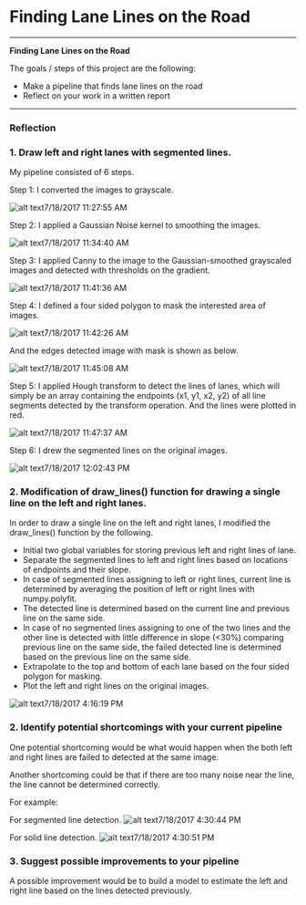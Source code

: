 # **Finding Lane Lines on the Road** 
---

**Finding Lane Lines on the Road**

The goals / steps of this project are the following:

* Make a pipeline that finds lane lines on the road
* Reflect on your work in a written report


[//]: # (Image References)

[image1]: ./test_images_output/grayscale.jpg "Grayscale"
[image2]: ./test_images_output/blur_image.jpg "Grayscale"
[image3]: ./test_images_output/edges_image.jpg "Grayscale"
[image4]: ./test_images_output/masked_image.jpg "Grayscale"
[image5]: ./test_images_output/masked_edge_image.jpg "Grayscale"
[image6]: ./test_images_output/line_image.jpg "Grayscale"
[image7]: ./test_images_output/result.jpg "Grayscale"
[image8]: ./test_images_output/result_solid_line.JPG "Grayscale"
[image9]: ./test_images_output/challenge_segmented.JPG "Grayscale"
[image10]: ./test_images_output/challenge_solid.JPG "Grayscale"

---

### Reflection

### 1. Draw left and right lanes with segmented lines. 

My pipeline consisted of 6 steps. 

Step 1: I converted the images to grayscale.

![alt text][image1]7/18/2017 11:27:55 AM 

Step 2: I applied a Gaussian Noise kernel to smoothing the images.

![alt text][image2]7/18/2017 11:34:40 AM 

Step 3: I applied Canny to the image to the Gaussian-smoothed grayscaled images and detected with thresholds on the gradient.

![alt text][image3]7/18/2017 11:41:36 AM 

Step 4: I defined a four sided polygon to mask the interested area of images.

![alt text][image4]7/18/2017 11:42:26 AM 

And the edges detected image with mask is shown as below.

![alt text][image5]7/18/2017 11:45:08 AM 

Step 5: I applied Hough transform to detect the lines of lanes, which will simply be an array containing the endpoints (x1, y1, x2, y2) of all line segments detected by the transform operation. And the lines were plotted in red.

![alt text][image6]7/18/2017 11:47:37 AM 

Step 6: I drew the segmented lines on the original images.

![alt text][image7]7/18/2017 12:02:43 PM 

### 2. Modification of draw_lines() function for drawing a single line on the left and right lanes.

In order to draw a single line on the left and right lanes, I modified the draw_lines() function by the following.

* Initial two global variables for storing previous left and right lines of lane.
* Separate the segmented lines to left and right lines based on locations of endpoints and their slope.
* In case of segmented lines assigning to left or right lines, current line is determined by averaging the position of left or right lines with numpy.polyfit.
* The detected line is determined based on the current line and previous line on the same side. 
* In case of no segmented lines assigning to one of the two lines and the other line is detected with little difference in slope (<30%) comparing previous line on the same side, the failed detected line is determined based on the previous line on the same side.
* Extrapolate to the top and bottom of each lane based on the four sided polygon for masking.
* Plot the left and right lines on the original images.

![alt text][image8]7/18/2017 4:16:19 PM 


### 2. Identify potential shortcomings with your current pipeline


One potential shortcoming would be what would happen when the both left and right lines are failed to detected at the same image.  

Another shortcoming could be that if there are too many noise near the line, the line cannot be determined correctly. 

For example:

For segmented line detection.
![alt text][image9]7/18/2017 4:30:44 PM 

For solid line detection.
![alt text][image10]7/18/2017 4:30:51 PM 

### 3. Suggest possible improvements to your pipeline

A possible improvement would be to build a model to estimate the left and right line based on the lines detected previously.
